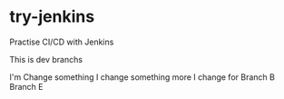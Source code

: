 try-jenkins
==============================
Practise CI/CD with Jenkins 


This is dev branchs

I'm Change something
I change something more
I change for Branch B
Branch E
